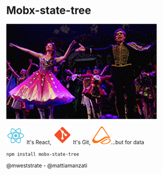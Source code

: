 
# Mobx-state-tree

<img src="img/giphy.gif.1" width="400"/>

<img src="img/react.svg" width="50" /> It's React, <img src="img/git.png" width="50" /> It's Git, <img src="img/logo.png" width="50"/>...but for data

`npm install mobx-state-tree`

@mweststrate - @mattiamanzati
